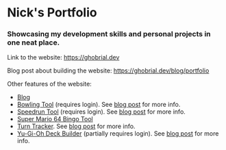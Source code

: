 # Nick's Portfolio

### Showcasing my development skills and personal projects in one neat place.

Link to the website: <https://ghobrial.dev>

Blog post about building the website: <https://ghobrial.dev/blog/portfolio>

Other features of the website:

* [Blog](https://ghobrial.dev/blog)
* [Bowling Tool](https://ghobrial.dev/bowling) (requires login). See [blog post](https://ghobrial.dev/blog/bowling) for more info.
* [Speedrun Tool](https://ghobrial.dev/speedrun) (requires login). See [blog post](https://ghobrial.dev/blog/speedrun) for more info.
* [Super Mario 64 Bingo Tool](https://ghobrial.dev/speedrun/bingo)
* [Turn Tracker](https://ghobrial.dev/initiative). See [blog post](https://ghobrial.dev/blog/initiative) for more info.
* [Yu-Gi-Oh Deck Builder](https://ghobrial.dev/yugioh) (partially requires login). See [blog post](https://ghobrial.dev/blog/yugioh) for more info.
